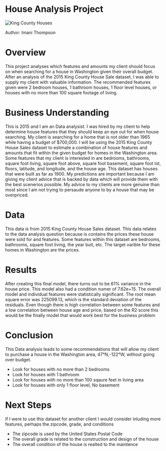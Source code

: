 # House Analysis Project
![King County Houses](https://miro.medium.com/max/1400/1*2JH6KI618VkX3G11vf8cGg.jpeg)


Author: Imani Thompson
# Overview
This project analyses which features and amounts my client should focus on when searching for a house in Washington given their overall budget. After an analysis of the 2015 King County House Sale dataset, I was able to supply my client with valuable information. The recommended features given were 2 bedroom houses, 1 bathroom houses, 1 floor level houses, or houses with no more than 100 square footage of living.
# Business Understanding
This is 2015 and I am an Data analysist. I was hired by my client to help determine house features that they should keep an eye out for when house searching. My client is searching for a home that is not older than 1965 while having a budget of $700,000. I will be using the 2015 King County House Sales dataset to estimate a combination of house features and amounts that fit within the given budget for homes in the Washington area. Some features that my client is interested in are bedrooms, bathrooms, square foot living, square foot above, square foot basement, square foot lot, floors, latitude, and longitude, and the house age. This dataset has houses that were built as far as 1900. My predictions are important because I am giving my client advice that is backed by data which will provide them with the best scenerios possible. My advice to my clients are more genuine than most since I am not trying to persaude anyone to by a house that may be overpriced.
# Data
This data is from 2015 King County House Sales dataset. This data relates to the data analysis question because is contains the prices these house were sold for and features. Some features within this dataset are bedrooms, bathrooms, square foot living, the year buit, etc. The target varible for these homes in Washington are the prices.
# Results
 After creating this final model, there turns out to be 61% variance in the house price. This model also had a condition numer of 7.62e+15. The overall model and individual features were statistically significant. The root mean square error was 225099.13, which is the standard deviation of the residuals. Even though there is high correlation between some features and a low correlation between house age and price, based on the R2 score this would be the finally model that would work best for the business problem
# Conclusion
This Data analysis leads to some recommendations that will allow my client to purchase a house in the Washington area, 47°N,-122°W, without going over budget.
- Look for houses with no more than 2 bedrooms
- Look for houses with 1 bathroom
- Look for houses with no more than 100 sqaure feet in living area
- Look for houses with only 1 floor level, No basement
# Next Steps
If I were to use this dataset for another client I would consider inluding more features, perhaps the zipcode, grade, and conditions
- The zipcode is used by the United States Postal Code
- The overall grade is related to the construction and design of the house
- The overall condition of the house is realted to the maintence